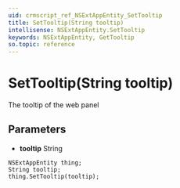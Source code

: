 ```yaml
---
uid: crmscript_ref_NSExtAppEntity_SetTooltip
title: SetTooltip(String tooltip)
intellisense: NSExtAppEntity.SetTooltip
keywords: NSExtAppEntity, GetTooltip
so.topic: reference
---
```


# SetTooltip(String tooltip)

The tooltip of the web panel

## Parameters

* **tooltip** String

```crmscript
NSExtAppEntity thing;
String tooltip;
thing.SetTooltip(tooltip);
```

